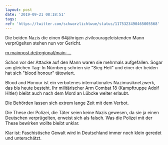 ```yaml
---
layout: post
date: '2019-09-21 08:18:51'
tags: 
ref: 'https://twitter.com/schwarzlichtwue/status/1175323490465005568'
---
```

Die beiden Nazis die einen 64jährigen zivilcourageleistenden Mann verprügelten stehen nun vor Gericht.



[m.mainpost.de/regional/main-…](https://m.mainpost.de/regional/main-spessart/Schlaege-im-Zug-wegen-Kritik-an-Nazimusik-Anklage-mit-neuen-Vorwuerfen;art129810,10316559)

Schon vor der Attacke auf den Mann waren sie mehrmals aufgefallen. Sogar am gleichen Tag: In Nürnberg schrien sie "Sieg Heil" und einer der beiden hat sich "blood honour" tätowiert.

Blood and Honour ist ein verbotenes internationales Nazimusiknetzwerk, das bis heute besteht. Ihr militärischer Arm Combat 18 (Kampftruppe Adolf Hitler) bleibt auch nach dem Mord an Lübcke weiter erlaubt.

Die Behörden lassen sich extrem lange Zeit mit dem Verbot.

Die These der Polizei, die Täter seien keine Nazis gewesen, da sie ja einen Deutschen verprügelten, erweist sich als falsch. Was die Polizei mit der These bewirken wollte bleibt unklar.



Klar ist: Faschistische Gewalt wird in Deutschland immer noch klein geredet und unterschätzt.